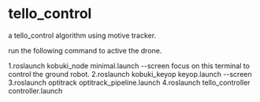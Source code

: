 # tello_control
a tello_control algorithm using motive tracker.

run the following command to active the drone.

1.roslaunch kobuki_node minimal.launch --screen
focus on this terminal to control the ground robot.
2.roslaunch kobuki_keyop keyop.launch --screen
3.roslaunch optitrack optitrack_pipeline.launch
4.roslaunch tello_controller controller.launch 
